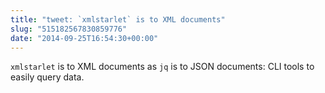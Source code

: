 ```yaml
---
title: "tweet: `xmlstarlet` is to XML documents"
slug: "515182567830859776"
date: "2014-09-25T16:54:30+00:00"
---
```

`xmlstarlet` is to XML documents as `jq` is to JSON documents: CLI tools to easily query data.